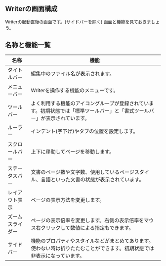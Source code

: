 
## Writerの画面構成

Writerの起動直後の画面です。(サイドバーを除く)
画面と機能を見ておきましょう。


## 名称と機能一覧

|名称|機能|
|--|--|
|タイトルバー| 編集中のファイル名が表示されます。 |
|メニューバー | Writerを操作する機能のメニューです。 |
|ツールバー| よく利用する機能のアイコングループが登録されています。初期状態では「標準ツールバー」と「書式ツールバー」が表示されています。|
|ルーラー| インデント(字下げ)やタブの位置を設定します。 |
|スクロールバー| 上下に移動してページを移動します。 |
|ステータスバー| 文書のページ数や文字数、使用しているページスタイル、言語といった文書の状態が表示されています。 |
|レイアウト表示| ページの表示方法を変更します。 |
|ズームスライダー| ページの表示倍率を変更します。右側の表示倍率をマウス右クリックして数値による指定もできます。|
|サイドバー| 機能のプロパティやスタイルなどがまとめてあります。使わない時は折りたたむことができます。初期状態では非表示になっています。 |
